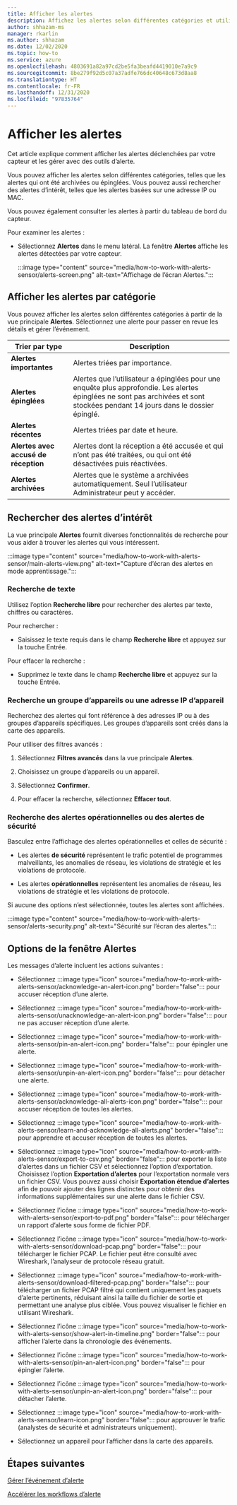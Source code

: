 ```yaml
---
title: Afficher les alertes
description: Affichez les alertes selon différentes catégories et utilisez les fonctionnalités de recherche pour vous aider à trouver les alertes qui vous intéressent.
author: shhazam-ms
manager: rkarlin
ms.author: shhazam
ms.date: 12/02/2020
ms.topic: how-to
ms.service: azure
ms.openlocfilehash: 4803691a82a97cd2be5fa3beafd4419010e7a9c9
ms.sourcegitcommit: 8be279f92d5c07a37adfe766dc40648c673d8aa8
ms.translationtype: HT
ms.contentlocale: fr-FR
ms.lasthandoff: 12/31/2020
ms.locfileid: "97835764"
---
```

# <a name="view-alerts"></a>Afficher les alertes

Cet article explique comment afficher les alertes déclenchées par votre capteur et les gérer avec des outils d’alerte.

Vous pouvez afficher les alertes selon différentes catégories, telles que les alertes qui ont été archivées ou épinglées. Vous pouvez aussi rechercher des alertes d’intérêt, telles que les alertes basées sur une adresse IP ou MAC.  

Vous pouvez également consulter les alertes à partir du tableau de bord du capteur.

Pour examiner les alertes :

- Sélectionnez **Alertes** dans le menu latéral. La fenêtre **Alertes** affiche les alertes détectées par votre capteur.

  :::image type="content" source="media/how-to-work-with-alerts-sensor/alerts-screen.png" alt-text="Affichage de l’écran Alertes.":::

## <a name="view-alerts-by-category"></a>Afficher les alertes par catégorie

Vous pouvez afficher les alertes selon différentes catégories à partir de la vue principale **Alertes**. Sélectionnez une alerte pour passer en revue les détails et gérer l’événement.

| Trier par type | Description |
|--|--|
| **Alertes importantes** | Alertes triées par importance. |
| **Alertes épinglées** | Alertes que l’utilisateur a épinglées pour une enquête plus approfondie. Les alertes épinglées ne sont pas archivées et sont stockées pendant 14 jours dans le dossier épinglé. |
| **Alertes récentes** | Alertes triées par date et heure. |
| **Alertes avec accusé de réception** | Alertes dont la réception a été accusée et qui n’ont pas été traitées, ou qui ont été désactivées puis réactivées. |
| **Alertes archivées** | Alertes que le système a archivées automatiquement. Seul l’utilisateur Administrateur peut y accéder. |

## <a name="search-for-alerts-of-interest"></a>Rechercher des alertes d’intérêt

La vue principale **Alertes** fournit diverses fonctionnalités de recherche pour vous aider à trouver les alertes qui vous intéressent.

:::image type="content" source="media/how-to-work-with-alerts-sensor/main-alerts-view.png" alt-text="Capture d’écran des alertes en mode apprentissage.":::

### <a name="text-search"></a>Recherche de texte 

Utilisez l’option **Recherche libre** pour rechercher des alertes par texte, chiffres ou caractères.

Pour rechercher :

- Saisissez le texte requis dans le champ **Recherche libre** et appuyez sur la touche Entrée.

Pour effacer la recherche :

- Supprimez le texte dans le champ **Recherche libre** et appuyez sur la touche Entrée.

### <a name="device-group-or-device-ip-address-search"></a>Recherche un groupe d’appareils ou une adresse IP d’appareil

Recherchez des alertes qui font référence à des adresses IP ou à des groupes d’appareils spécifiques. Les groupes d’appareils sont créés dans la carte des appareils.

Pour utiliser des filtres avancés :

1. Sélectionnez **Filtres avancés** dans la vue principale **Alertes**.

2. Choisissez un groupe d’appareils ou un appareil.

3. Sélectionnez **Confirmer**.

4. Pour effacer la recherche, sélectionnez **Effacer tout**.

### <a name="security-versus-operational-alert-search"></a>Recherche des alertes opérationnelles ou des alertes de sécurité

Basculez entre l’affichage des alertes opérationnelles et celles de sécurité :

- Les alertes **de sécurité** représentent le trafic potentiel de programmes malveillants, les anomalies de réseau, les violations de stratégie et les violations de protocole.

- Les alertes **opérationnelles** représentent les anomalies de réseau, les violations de stratégie et les violations de protocole.

Si aucune des options n’est sélectionnée, toutes les alertes sont affichées.

:::image type="content" source="media/how-to-work-with-alerts-sensor/alerts-security.png" alt-text="Sécurité sur l’écran des alertes.":::

## <a name="alert-window-options"></a>Options de la fenêtre Alertes

Les messages d’alerte incluent les actions suivantes :

- Sélectionnez :::image type="icon" source="media/how-to-work-with-alerts-sensor/acknowledge-an-alert-icon.png" border="false"::: pour accuser réception d’une alerte.

- Sélectionnez :::image type="icon" source="media/how-to-work-with-alerts-sensor/unacknowledge-an-alert-icon.png" border="false"::: pour ne pas accuser réception d’une alerte.

- Sélectionnez :::image type="icon" source="media/how-to-work-with-alerts-sensor/pin-an-alert-icon.png" border="false"::: pour épingler une alerte.

- Sélectionnez :::image type="icon" source="media/how-to-work-with-alerts-sensor/unpin-an-alert-icon.png" border="false"::: pour détacher une alerte.

- Sélectionnez :::image type="icon" source="media/how-to-work-with-alerts-sensor/acknowledge-all-alerts-icon.png" border="false"::: pour accuser réception de toutes les alertes.

- Sélectionnez :::image type="icon" source="media/how-to-work-with-alerts-sensor/learn-and-acknowledge-all-alerts.png" border="false"::: pour apprendre et accuser réception de toutes les alertes.

- Sélectionnez :::image type="icon" source="media/how-to-work-with-alerts-sensor/export-to-csv.png" border="false"::: pour exporter la liste d’alertes dans un fichier CSV et sélectionnez l’option d’exportation. Choisissez l’option **Exportation d’alertes** pour l’exportation normale vers un fichier CSV. Vous pouvez aussi choisir **Exportation étendue d’alertes** afin de pouvoir ajouter des lignes distinctes pour obtenir des informations supplémentaires sur une alerte dans le fichier CSV.

- Sélectionnez l’icône :::image type="icon" source="media/how-to-work-with-alerts-sensor/export-to-pdf.png" border="false"::: pour télécharger un rapport d’alerte sous forme de fichier PDF.

- Sélectionnez l’icône :::image type="icon" source="media/how-to-work-with-alerts-sensor/download-pcap.png" border="false"::: pour télécharger le fichier PCAP. Le fichier peut être consulté avec Wireshark, l’analyseur de protocole réseau gratuit.

- Sélectionnez :::image type="icon" source="media/how-to-work-with-alerts-sensor/download-filtered-pcap.png" border="false"::: pour télécharger un fichier PCAP filtré qui contient uniquement les paquets d’alerte pertinents, réduisant ainsi la taille du fichier de sortie et permettant une analyse plus ciblée. Vous pouvez visualiser le fichier en utilisant Wireshark.

- Sélectionnez l’icône :::image type="icon" source="media/how-to-work-with-alerts-sensor/show-alert-in-timeline.png" border="false"::: pour afficher l’alerte dans la chronologie des événements.

- Sélectionnez l’icône :::image type="icon" source="media/how-to-work-with-alerts-sensor/pin-an-alert-icon.png" border="false"::: pour épingler l’alerte.

- Sélectionnez l’icône :::image type="icon" source="media/how-to-work-with-alerts-sensor/unpin-an-alert-icon.png" border="false"::: pour détacher l’alerte.

- Sélectionnez :::image type="icon" source="media/how-to-work-with-alerts-sensor/learn-icon.png" border="false"::: pour approuver le trafic (analystes de sécurité et administrateurs uniquement).

- Sélectionnez un appareil pour l’afficher dans la carte des appareils.

## <a name="next-steps"></a>Étapes suivantes

[Gérer l’événement d’alerte](how-to-manage-the-alert-event.md)

[Accélérer les workflows d’alerte](how-to-accelerate-alert-incident-response.md)
